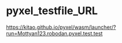 # pyxel_testfile_URL

https://kitao.github.io/pyxel/wasm/launcher/?run=Mottyan123.robodan.pyxel.test.test
